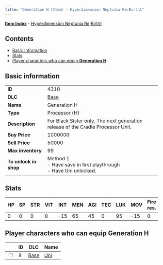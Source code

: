 ```yaml
---
title: "Generation H (Item) - Hyperdimension Neptunia Re;Birth1"
---
```


[**Item Index**](/neptunia/rb1/item/index.html) - [Hyperdimension Neptunia Re;Birth1](/neptunia/rb1)

## Contents

- [Basic information](#basic-information)
- [Stats](#stats)
- [Player characters who can equip **Generation H**](#player-characters-who-can-equip-generation-h)

## Basic information

|   |   |
| -- | -- |
| **ID** | 4310 |
| **DLC** | [Base](/neptunia/rb1/dlc/1-base.html) |
| **Name** | Generation H |
| **Type** | Processor (H) |
| **Description** | For Black Sister only. The next generation release of the Cradle Processor Unit. |
| **Buy Price** | 1000000 |
| **Sell Price** | 50000 |
| **Max inventory** | 99 |
| **To unlock in shop** | Method 1<br />- Have save in first playthrough<br />- Have Uni unlocked. |


## Stats

| HP | SP | STR | VIT | INT | MEN | AGI | TEC | LUK | MOV | Fire res. | Ice res. | Wind res. | Lightning res. |
| -- | -- | --- | --- | --- | --- | --- | --- | --- | --- | --------- | -------- | --------- | -------------- |
| 0 | 0 | 0 | 0 | -15 | 65 | 45 | 0 | 95 | -15 | 0 | 0 | 0 | 0 |


## Player characters who can equip **Generation H**

|    | ID | DLC | Name |
| -- | -- | --- | ---- |
| <input type="checkbox" id="rb1-player-1-8" class="trackbox" /> | 8 | [Base](/neptunia/rb1/dlc/1-base.html) | [Uni](/neptunia/rb1/player/1-8-uni.html) |
